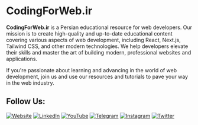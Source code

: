 # CodingForWeb.ir

**CodingForWeb.ir** is a Persian educational resource for web developers. Our mission is to create
high-quality and up-to-date educational content covering various aspects of web development,
including React, Next.js, Tailwind CSS, and other modern technologies. We help developers elevate
their skills and master the art of building modern, professional websites and applications.

If you're passionate about learning and advancing in the world of web development, join us and use
our resources and tutorials to pave your way in the web industry.

## Follow Us:

[![Website](https://img.shields.io/badge/Website-fff?style=for-the-badge&logo=firefoxbrowser&logoColor=fff&color=darkgreen)](https://codingforweb.ir)
[![LinkedIn](https://img.shields.io/badge/LinkedIn-fff?style=for-the-badge&logo=linkedin&logoColor=fff&color=0A66C2)](https://linkedin.com/company/codingforweb-ir)
[![YouTube](https://img.shields.io/badge/YouTube-fff?style=for-the-badge&logo=youtube&logoColor=fff&color=FF0000)](https://youtube.com/codingforweb_ir)
[![Telegram](https://img.shields.io/badge/Telegram-fff?style=for-the-badge&logo=telegram&logoColor=fff&color=2CA5E0)](https://t.me/codingforweb_ir)
[![Instagram](https://img.shields.io/badge/Instagram-fff?style=for-the-badge&logo=instagram&logoColor=fff&color=E4405F)](https://instagram.com/codingforweb_ir)
[![Twitter](https://img.shields.io/badge/Twitter-fff?style=for-the-badge&logo=x&logoColor=fff&color=1DA1F2)](https://twitter.com/codingforweb_ir)
